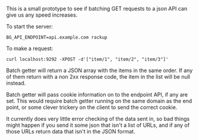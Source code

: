 This is a small prototype to see if batching GET requests to a json API can
give us any speed increases.

To start the server:

    BG_API_ENDPOINT=api.example.com rackup

To make a request:

    curl localhost:9292 -XPOST -d'["item/1", "item/2", "item/3"]'

Batch getter will return a JSON array with the items in the same order. If any
of them return with a non 2xx response code, the item in the list will be null
instead.

Batch getter will pass cookie information on to the endpoint API, if any are
set. This would require batch getter running on the same domain as the end
point, or some clever trickery on the client to send the correct cookie.

It currently does very little error checking of the data sent in, so bad things
might happen if you send it some json that isn't a list of URLs, and if any of
those URLs return data that isn't in the JSON format.
